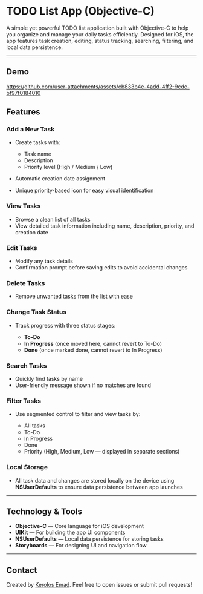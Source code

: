 # TODO List App (Objective-C)

A simple yet powerful TODO list application built with Objective-C to help you organize and manage your daily tasks efficiently. Designed for iOS, the app features task creation, editing, status tracking, searching, filtering, and local data persistence.

---
## Demo
https://github.com/user-attachments/assets/cb833b4e-4add-4ff2-9cdc-bf97f0184010

## Features

### Add a New Task

* Create tasks with:

  * Task name
  * Description
  * Priority level (High / Medium / Low)
* Automatic creation date assignment
* Unique priority-based icon for easy visual identification

### View Tasks

* Browse a clean list of all tasks
* View detailed task information including name, description, priority, and creation date

### Edit Tasks

* Modify any task details
* Confirmation prompt before saving edits to avoid accidental changes

### Delete Tasks

* Remove unwanted tasks from the list with ease

### Change Task Status

* Track progress with three status stages:

  * **To-Do**
  * **In Progress** (once moved here, cannot revert to To-Do)
  * **Done** (once marked done, cannot revert to In Progress)

### Search Tasks

* Quickly find tasks by name
* User-friendly message shown if no matches are found

### Filter Tasks

* Use segmented control to filter and view tasks by:

  * All tasks
  * To-Do
  * In Progress
  * Done
  * Priority (High, Medium, Low — displayed in separate sections)

### Local Storage

* All task data and changes are stored locally on the device using **NSUserDefaults** to ensure data persistence between app launches

---

## Technology & Tools

* **Objective-C** — Core language for iOS development
* **UIKit** — For building the app UI components
* **NSUserDefaults** — Local data persistence for storing tasks
* **Storyboards** — For designing UI and navigation flow

---

## Contact

Created by [Kerolos Emad](https://github.com/kemad97). Feel free to open issues or submit pull requests!

